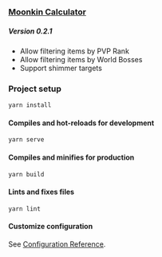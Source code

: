 ### [Moonkin Calculator](https://kmmiles.gitlab.io/moonkin-calc/)
##### Version 0.2.1
  - Allow filtering items by PVP Rank
  - Allow filtering items by World Bosses
  - Support shimmer targets

### Project setup
```
yarn install
```

#### Compiles and hot-reloads for development
```
yarn serve
```

#### Compiles and minifies for production
```
yarn build
```

#### Lints and fixes files
```
yarn lint
```

#### Customize configuration
See [Configuration Reference](https://cli.vuejs.org/config/).
